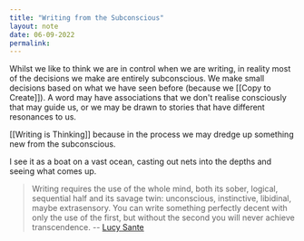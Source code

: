 ```yaml
---
title: "Writing from the Subconscious"
layout: note
date: 06-09-2022
permalink:
---
```


Whilst we like to think we are in control when we are writing, in reality most of the decisions we make are entirely subconscious. We make small decisions based on what we have seen before (because we [[Copy to Create]]). A word may have associations that we don't realise consciously that may guide us, or we may be drawn to stories that have different resonances to us. 

[[Writing is Thinking]] because in the process we may dredge up something new from the subconscious. 

I see it as a boat on a vast ocean, casting out nets into the depths and seeing what comes up.

> Writing requires the use of the whole mind, both its sober, logical, sequential half and its savage twin: unconscious, instinctive, libidinal, maybe extrasensory. You can write something perfectly decent with only the use of the first, but without the second you will never achieve transcendence.
> -- [Lucy Sante](https://lithub.com/lucy-sante-on-writing-with-the-back-brain/)
